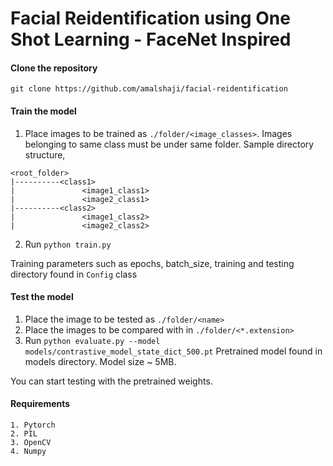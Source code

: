 # Facial Reidentification using One Shot Learning - FaceNet Inspired

#### Clone the repository
```
git clone https://github.com/amalshaji/facial-reidentification
```

#### Train the model
1. Place images to be trained as `./folder/<image_classes>`. Images belonging to same class must be under same folder. Sample directory structure,
```
<root_folder>
|----------<class1>
|               <image1_class1>
|               <image2_class1>
|----------<class2>
|               <image1_class2>
|               <image2_class2>
```
2. Run `python train.py`

Training parameters such as epochs, batch_size, training and testing directory found in `Config` class

#### Test the model
1. Place the image to be tested as `./folder/<name>`
2. Place the images to be compared with in `./folder/<*.extension>`
3. Run `python evaluate.py --model models/contrastive_model_state_dict_500.pt`
Pretrained model found in models directory. Model size ~ 5MB.      

You can start testing with the pretrained weights. 

#### Requirements
```
1. Pytorch
2. PIL
3. OpenCV
4. Numpy
```